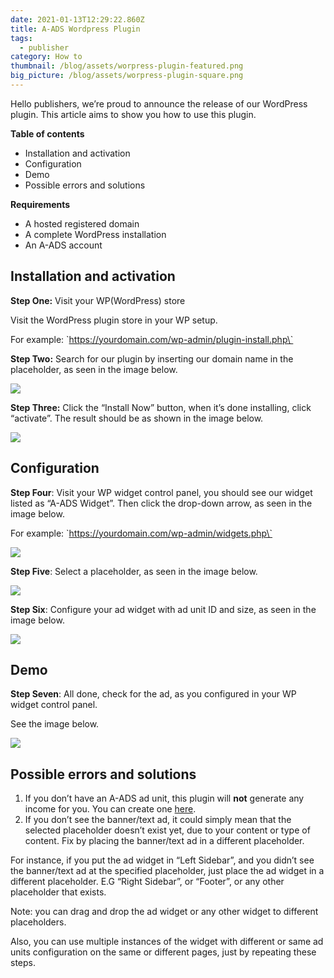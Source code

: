 ```yaml
---
date: 2021-01-13T12:29:22.860Z
title: A-ADS Wordpress Plugin
tags:
  - publisher
category: How to
thumbnail: /blog/assets/worpress-plugin-featured.png
big_picture: /blog/assets/worpress-plugin-square.png
---
```

Hello publishers, we’re proud to announce the release of our WordPress plugin. This article aims to show you how to use this plugin.

**Table of contents**

* Installation and activation
* Configuration
* Demo
* Possible errors and solutions

**Requirements**

* A hosted registered domain
* A complete WordPress installation
* An A-ADS account

## Installation and activation

**Step One:** Visit your WP(WordPress) store

Visit the WordPress plugin store in your WP setup.

For example: \`https://yourdomain.com/wp-admin/plugin-install.php\`

**Step Two:** Search for our plugin by inserting our domain name in the placeholder, as seen in the image below.

![](/blog/assets/worpress-plugin-1.png)

**Step Three:** Click the “Install Now” button, when it’s done installing, click “activate”. The result should be as shown in the image below.

![](/blog/assets/worpress-plugin-2.png)

## Configuration

**Step Four**: Visit your WP widget control panel, you should see our widget listed as “A-ADS Widget”. Then click the drop-down arrow, as seen in the image below.

For example: \`https://yourdomain.com/wp-admin/widgets.php\`

![](/blog/assets/worpress-plugin-3.png)

**Step Five**: Select a placeholder, as seen in the image below.

![](/blog/assets/worpress-plugin-4.png)

**Step Six**: Configure your ad widget with ad unit ID and size, as seen in the image below.

![](/blog/assets/worpress-plugin-5.png)

## Demo

**Step Seven**: All done, check for the ad, as you configured in your WP widget control panel.

See the image below.

![](/blog/assets/worpress-plugin-6.jpg)

## Possible errors and solutions

1. If you don’t have an A-ADS ad unit, this plugin will **not** generate any income for you. You can create one [here](https://a-ads.com/ad_units/new).
2. If you don’t see the banner/text ad, it could simply mean that the selected placeholder doesn’t exist yet, due to your content or type of content. Fix by placing the banner/text ad in a different placeholder.

For instance, if you put the ad widget in “Left Sidebar”, and you didn’t see the banner/text ad at the specified placeholder, just place the ad widget in a different placeholder. E.G “Right Sidebar”, or “Footer”, or any other placeholder that exists.

Note: you can drag and drop the ad widget or any other widget to different placeholders.

Also, you can use multiple instances of the widget with different or same ad units configuration on the same or different pages, just by repeating these steps.
